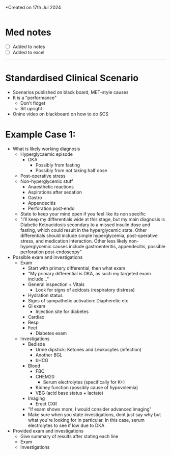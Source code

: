 *Created on 17th Jul 2024
```toc
```
# Med notes
- [ ] Added to notes
- [ ] Added to excel
---

# Standardised Clinical Scenario
- Scenarios published on black board, MET-style causes
- It is a "performance"
	- Don't fidget
	- Sit upright
- Onine video on blackboard on how to do SCS


# Example Case 1:
- What is likely working diagnosis
	- Hyperglycaemic episode
		- DKA
			- Possibly from fasting
			- Possibly from not taking half dose
	- Post-operative stress
	- Non-hyperglycemic stuff
		- Anaesthetic reactions
		- Aspirations after sedation
		- Gastro
		- Appendecitis
		- Perforation post-endo
	- State to keep your mind open if you feel like its non specific
	- "I'll keep my differentials wide at this stage, but my main diagnosis is Diabetic Ketoacidosis secondary to a missed insulin dose and fasting, which could result in the hyperglycemic state. Other differentials should include simple hyperglycemia, post-operative stress, and medication interaction. Other less likely non-hyperglycemic causes include gastroenteritis, appendecitis, possible perforation post-endoscopy"
- Possible exam and investigations
	- Exam
		- Start with primary differential, then what exam
		- "My primary differential is DKA, as such my targeted exam include..."
		- General inspection + Vitals
			- Look for signs of acidosis (respiratory distress)
		- Hydration status
		- Signs of sympathetic activation: Diapheretic etc.
		- GI exam
			- Injection site for diabetes
		- Cardiac
		- Resp
		- Feet
			- Diabetes exam
	- Investigations
		- Bedisde
			- Urine dipstick: Ketones and Leukocytes (infection)
			- Another BGL
			- bHCG
		- Blood
			- FBC
			- CHEM20
				- Serum electrolytes (specifically for K+)
			- Kidney function (possibly cause of hypovolemia)
			- VBG (acid base status + lactate)
		- Imaging
			- Erect CXR
		- "If exam shows more, I would consider advanced imaging"
		- Make sure when you state investigations, dont just say why but what you're looking for in particular. In this case, serum electrolytes to see if low due to DKA
- Provided exam and investigations
	- Give summary of results after stating each line
	- Exam
	- Investigations